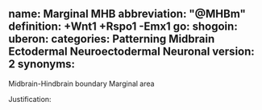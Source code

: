 name: Marginal MHB
abbreviation: "@MHBm"
definition: +Wnt1 +Rspo1 -Emx1
go:
shogoin: 
uberon: 
categories: Patterning Midbrain Ectodermal Neuroectodermal Neuronal
version: 2
synonyms:
---

Midbrain-Hindbrain boundary Marginal area

Justification:

